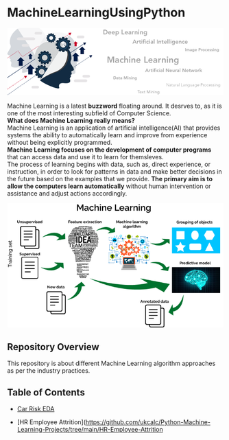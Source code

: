 # MachineLearningUsingPython

![enter image description here](https://github.com/ukcalc/Python-Machine-Learning-Projects/blob/main/images/banner.png?raw=true)

Machine Learning is a latest **buzzword** floating around. It desrves to, as it is one of the most interesting subfield of Computer Science.  
**What does Machine Learning really means?**  
Machine Learning is an application of artificial intelligence(AI) that provides systems the ability to automatically learn and improve from experience without being explicitly programmed.  
**Machine Learning focuses on the development of computer programs** that can access data and use it to learn for themsleves.  
The process of learning begins with data, such as, direct experience, or instruction, in order to look for patterns in data and make better decisions in the future based on the examples that we provide. **The primary aim is to allow the computers learn automatically** without human intervention or assistance and adjust actions accordingly.

![enter image description here](https://github.com/ukcalc/Python-Machine-Learning-Projects/blob/main/images/mlflow.png?raw=true)

## Repository Overview
This repository is about different Machine Learning algorithm approaches as per the industry practices.

## Table of Contents
 
-   [Car Risk EDA](https://github.com/ukcalc/Python-Machine-Learning-Projects/tree/main/Car-Risk)  
    
-   [HR Employee Attrition](https://github.com/ukcalc/Python-Machine-Learning-Projects/tree/main/HR-Employee-Attrition
